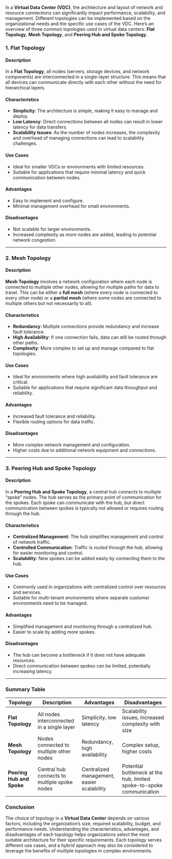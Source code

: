 In a **Virtual Data Center (VDC)**, the architecture and layout of network and resource connections can significantly impact performance, scalability, and management. Different topologies can be implemented based on the organizational needs and the specific use cases of the VDC. Here’s an overview of three common topologies used in virtual data centers: **Flat Topology**, **Mesh Topology**, and **Peering Hub and Spoke Topology**.

### 1. Flat Topology

#### Description
In a **Flat Topology**, all nodes (servers, storage devices, and network components) are interconnected in a single-layer structure. This means that all devices can communicate directly with each other without the need for hierarchical layers.

#### Characteristics
- **Simplicity**: The architecture is simple, making it easy to manage and deploy.
- **Low Latency**: Direct connections between all nodes can result in lower latency for data transfers.
- **Scalability Issues**: As the number of nodes increases, the complexity and overhead of managing connections can lead to scalability challenges.

#### Use Cases
- Ideal for smaller VDCs or environments with limited resources.
- Suitable for applications that require minimal latency and quick communication between nodes.

#### Advantages
- Easy to implement and configure.
- Minimal management overhead for small environments.

#### Disadvantages
- Not scalable for larger environments.
- Increased complexity as more nodes are added, leading to potential network congestion.

---

### 2. Mesh Topology

#### Description
**Mesh Topology** involves a network configuration where each node is connected to multiple other nodes, allowing for multiple paths for data to travel. This can be either a **full mesh** (where every node is connected to every other node) or a **partial mesh** (where some nodes are connected to multiple others but not necessarily to all).

#### Characteristics
- **Redundancy**: Multiple connections provide redundancy and increase fault tolerance.
- **High Availability**: If one connection fails, data can still be routed through other paths.
- **Complexity**: More complex to set up and manage compared to flat topologies.

#### Use Cases
- Ideal for environments where high availability and fault tolerance are critical.
- Suitable for applications that require significant data throughput and reliability.

#### Advantages
- Increased fault tolerance and reliability.
- Flexible routing options for data traffic.

#### Disadvantages
- More complex network management and configuration.
- Higher costs due to additional network equipment and connections.

---

### 3. Peering Hub and Spoke Topology

#### Description
In a **Peering Hub and Spoke Topology**, a central hub connects to multiple “spoke” nodes. The hub serves as the primary point of communication for the spokes. Each spoke can communicate with the hub, but direct communication between spokes is typically not allowed or requires routing through the hub.

#### Characteristics
- **Centralized Management**: The hub simplifies management and control of network traffic.
- **Controlled Communication**: Traffic is routed through the hub, allowing for easier monitoring and control.
- **Scalability**: New spokes can be added easily by connecting them to the hub.

#### Use Cases
- Commonly used in organizations with centralized control over resources and services.
- Suitable for multi-tenant environments where separate customer environments need to be managed.

#### Advantages
- Simplified management and monitoring through a centralized hub.
- Easier to scale by adding more spokes.

#### Disadvantages
- The hub can become a bottleneck if it does not have adequate resources.
- Direct communication between spokes can be limited, potentially increasing latency.

---

### Summary Table

| Topology                  | Description                                          | Advantages                                           | Disadvantages                                     |
|---------------------------|------------------------------------------------------|-----------------------------------------------------|--------------------------------------------------|
| **Flat Topology**         | All nodes interconnected in a single layer          | Simplicity, low latency                             | Scalability issues, increased complexity with size |
| **Mesh Topology**         | Nodes connected to multiple other nodes              | Redundancy, high availability                       | Complex setup, higher costs                       |
| **Peering Hub and Spoke** | Central hub connects to multiple spoke nodes         | Centralized management, easier scalability          | Potential bottleneck at the hub, limited spoke-to-spoke communication |

### Conclusion

The choice of topology in a **Virtual Data Center** depends on various factors, including the organization’s size, required scalability, budget, and performance needs. Understanding the characteristics, advantages, and disadvantages of each topology helps organizations select the most suitable architecture for their specific requirements. Each topology serves different use cases, and a hybrid approach may also be considered to leverage the benefits of multiple topologies in complex environments.
